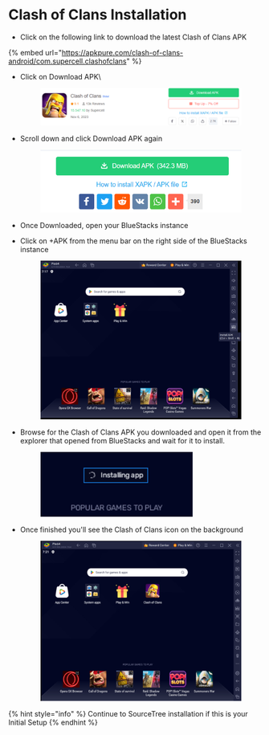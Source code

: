 # Clash of Clans Installation

* Click on the following link to download the latest Clash of Clans APK

{% embed url="https://apkpure.com/clash-of-clans-android/com.supercell.clashofclans" %}

*   Click on Download APK\


    <figure><img src="../.gitbook/assets/image.png" alt=""><figcaption></figcaption></figure>
*   Scroll down and click Download APK again

    <figure><img src="../.gitbook/assets/image (32).png" alt=""><figcaption></figcaption></figure>
* Once Downloaded, open your BlueStacks instance
*   Click on +APK from the menu bar on the right side of the BlueStacks instance

    <figure><img src="../.gitbook/assets/image (14).png" alt=""><figcaption></figcaption></figure>
*   Browse for the Clash of Clans APK you downloaded and open it from the explorer that opened from BlueStacks and wait for it to install.

    <figure><img src="../.gitbook/assets/image (68).png" alt=""><figcaption></figcaption></figure>
*   Once finished you'll see the Clash of Clans icon on the background

    <figure><img src="../.gitbook/assets/image (55).png" alt=""><figcaption></figcaption></figure>

{% hint style="info" %}
Continue to SourceTree installation if this is your Initial Setup
{% endhint %}
